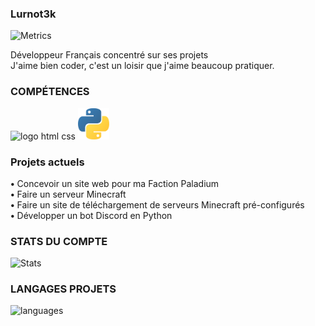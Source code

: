 ### **Lurnot3k**

![Metrics](https://metrics.lecoq.io/orangina-mc?template=classic&config.timezone=Indian%2FReunion)

Développeur Français concentré sur ses projets<br />
J'aime bien coder, c'est un loisir que j'aime beaucoup pratiquer.

### **COMPÉTENCES**

![logo html css](https://cdn.discordapp.com/attachments/566639457286094860/835136088288788480/css-html2-e1517475681211-2.png)
<img src="https://raw.githubusercontent.com/8radm1n/vendor-icons-svg/702f2ac88acc71759ce623bc5000a596195e9db3/python.svg" alt="python" width="50" height="50"/>

### **Projets actuels**

**•** Concevoir un site web pour ma Faction Paladium
<br />**•** Faire un serveur Minecraft<br />
**•** Faire un site de téléchargement de serveurs Minecraft pré-configurés<br />
**•** Développer un bot Discord en Python

### **STATS DU COMPTE**

![Stats](https://github-readme-stats.vercel.app/api?username=orangina-mc&show_icons=true&theme=algolia&locale=fr)

### **LANGAGES PROJETS**

![languages](https://github-readme-stats.vercel.app/api/top-langs/?username=orangina-mc&layout=compact&bg_color=262626&text_color=ffffff&locale=fr)

